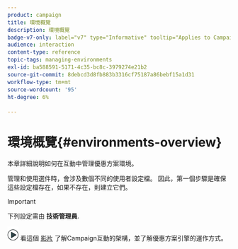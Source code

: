 ```yaml
---
product: campaign
title: 環境概覽
description: 環境概覽
badge-v7-only: label="v7" type="Informative" tooltip="Applies to Campaign Classic v7 only"
audience: interaction
content-type: reference
topic-tags: managing-environments
exl-id: ba588591-5171-4c35-bc8c-3979274e21b2
source-git-commit: 8debcd3d8fb883b3316cf75187a86bebf15a1d31
workflow-type: tm+mt
source-wordcount: '95'
ht-degree: 6%

---
```


# 環境概覽{#environments-overview}



本章詳細說明如何在互動中管理優惠方案環境。

管理和使用選件時，會涉及數個不同的使用者設定檔。 因此，第一個步驟是確保這些設定檔存在，如果不存在，則建立它們。

>[!IMPORTANT]
>
>下列設定需由 **技術管理員**.

![](assets/do-not-localize/how-to-video.png) 看這個 [影片](https://helpx.adobe.com/campaign/classic/how-to/architecture-of-acs-v6.html?playlist=/ccx/v1/collection/product/campaign/classic/segment/digital-marketers/explevel/intermediate/applaunch/get-started/collection.ccx.js&amp;ref=helpx.adobe.com) 了解Campaign互動的架構，並了解優惠方案引擎的運作方式。
